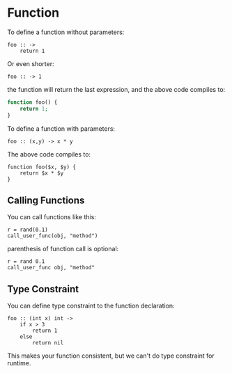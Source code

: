 Function
=========

To define a function without parameters:

    foo :: ->
        return 1

Or even shorter:

    foo :: -> 1

the function will return the last expression, and the above code compiles to:

```php
function foo() {
    return 1;
}
```

To define a function with parameters:

    foo :: (x,y) -> x * y

The above code compiles to:

    function foo($x, $y) {
        return $x * $y
    }

Calling Functions
------------------
You can call functions like this:

    r = rand(0.1)
    call_user_func(obj, "method")

parenthesis of function call is optional:

    r = rand 0.1
    call_user_func obj, "method"




Type Constraint
---------------

You can define type constraint to the function declaration:

    foo :: (int x) int ->
        if x > 3
            return 1
        else
            return nil

This makes your function consistent, but we can't do type constraint for runtime.

